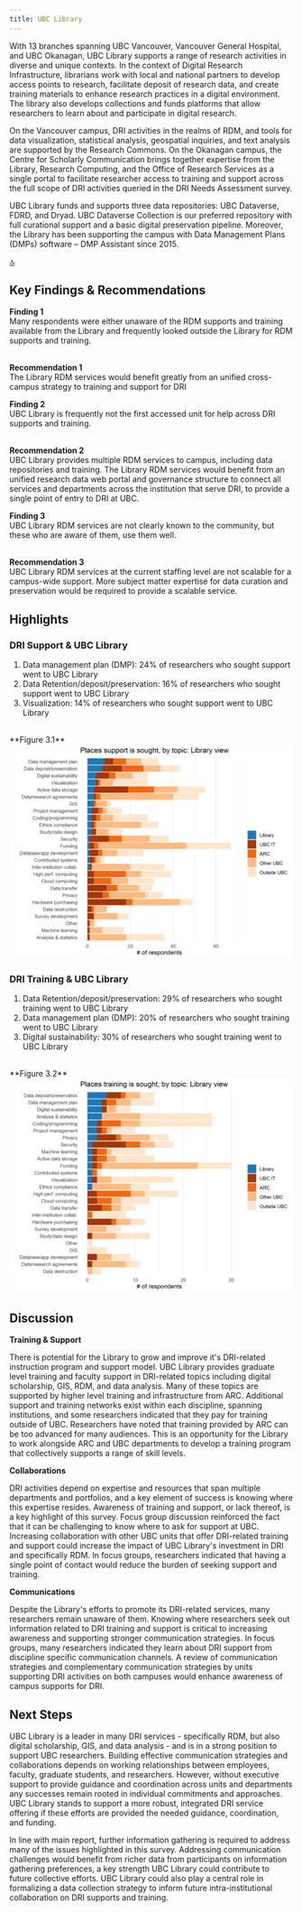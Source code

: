 ```yaml
---
title: UBC Library
---
```


With 13 branches spanning UBC Vancouver, Vancouver General Hospital, and UBC Okanagan, UBC Library supports a range of research activities in diverse and unique contexts. In the context of Digital Research Infrastructure, librarians work with local and national partners to develop access points to research, facilitate deposit of research data, and create training materials to enhance research practices in a digital environment. The library also develops collections and funds platforms that allow researchers to learn about and participate in digital research.

On the Vancouver campus, DRI activities in the realms of RDM, and tools for data visualization, statistical analysis, geospatial inquiries, and text analysis are supported by the Research Commons. On the Okanagan campus, the Centre for Scholarly Communication brings together expertise from the Library, Research Computing, and the Office of Research Services as a single portal to facilitate researcher access to training and support across the full scope of DRI activities queried in the DRI Needs Assessment survey.

UBC Library funds and supports three data repositories: UBC Dataverse, FDRD, and Dryad. UBC Dataverse Collection is our preferred repository with full curational support and a basic digital preservation pipeline. Moreover, the Library has been supporting the campus with Data Management Plans (DMPs) software – DMP Assistant since 2015.  

<div id = "top-wrapper"><a href="#top" class="back-to-top-link">🔝</a></div>

## Key Findings & Recommendations

<div class="recommendation">
 <b>Finding 1</b>
<br>
Many respondents were either unaware of the RDM supports and training available from the Library and frequently looked outside the Library for RDM supports and training.
  
  <br>
  <br>

  <b>Recommendation 1</b> 
<br>
 The Library RDM services would benefit greatly from an unified cross-campus strategy to training and support for DRI
 </div>

<div class="recommendation">
<b>Finding 2</b>
  <br>
  UBC Library is frequently not the first accessed unit for help across DRI supports and training.
  
  <br>
  <br>

  <b>Recommendation 2</b>
<br>
UBC Library provides multiple RDM services to campus, including data repositories and training. The Library RDM services would benefit from an unified research data web portal and governance structure to connect all services and departments across the institution that serve DRI, to provide a single point of entry to DRI at UBC.
    </div>
    
    
    
<b>Finding 3</b>
  <br>
  UBC Library RDM services are not clearly known to the community, but these who are aware of them, use them well.
  
  <br>
  <b>Recommendation 3</b>
<br>
UBC Library RDM services at the current staffing level are not scalable for a campus-wide support. More subject matter expertise for data curation and preservation would be required to provide a scalable service.
    </div>
  
## Highlights

### DRI Support & UBC Library

1. Data management plan (DMP): 24% of researchers who sought support went to UBC Library 
2. Data Retention/deposit/preservation: 16% of researchers who sought support went to UBC Library 
3. Visualization: 14% of researchers who sought support went to UBC Library 

<br/>
**Figure 3.1**

<img class="graph" alt="Places support is sought" src="graphs/Library_support_where.png">

### DRI Training & UBC Library 

1. Data Retention/deposit/preservation: 29% of researchers who sought training went to UBC Library 
2. Data management plan (DMP): 20% of researchers who sought training went to UBC Library 
3. Digital sustainability: 30% of researchers who sought training went to UBC Library 

<br/>
**Figure 3.2**

<img class="graph" alt="Places training is sought" src="graphs/Library_training_where.png">
  
## Discussion

**Training & Support**

There is potential for the Library to grow and improve it's DRI-related instruction program and support model. UBC Library provides graduate level training and faculty support in DRI-related topics including digital scholarship, GIS, RDM, and data analysis. Many of these topics are supported by higher level training and infrastructure from ARC. Additional support and training networks exist within each discipline, spanning institutions, and some researchers indicated that they pay for training outside of UBC. Researchers have noted that training provided by ARC can be too advanced for many audiences. This is an opportunity for the Library to work alongside ARC and UBC departments to develop a training program that collectively supports a range of skill levels.

**Collaborations**

DRI activities depend on expertise and resources that span multiple departments and portfolios, and a key element of success is knowing where this expertise resides. Awareness of training and support, or lack thereof, is a key highlight of this survey. Focus group discussion reinforced the fact that it can be challenging to know where to ask for support at UBC. Increasing collaboration with other UBC units that offer DRI-related training and support could increase the impact of UBC Library's investment in DRI and specifically RDM. In focus groups, researchers indicated that having a single point of contact would reduce the burden of seeking support and training.

**Communications**

Despite the Library's efforts to promote its DRI-related services, many researchers remain unaware of them. Knowing where researchers seek out information related to DRI training and support is critical to increasing awareness and supporting stronger communication strategies. In focus groups, many researchers indicated they learn about DRI support from discipline specific communication channels. A review of communication strategies and complementary communication strategies by units supporting DRI activities on both campuses would enhance awareness of campus supports for DRI.

## Next Steps

UBC Library is a leader in many DRI services - specifically RDM, but also digital scholarship, GIS, and data analysis - and is in a strong position to support UBC researchers. Building effective communication strategies and collaborations depends on working relationships between employees, faculty, graduate students, and researchers. However, without executive support to provide guidance and coordination across units and departments any successes remain rooted in individual commitments and approaches. UBC Library stands to support a more robust, integrated DRI service offering if these efforts are provided the needed guidance, coordination, and funding.

In line with main report, further information gathering is required to address many of the issues highlighted in this survey. Addressing communication challenges would benefit from richer data from participants on information gathering preferences, a key strength UBC Library could contribute to future collective efforts. UBC Library could also play a central role in formalizing a data collection strategy to inform future intra-institutional collaboration on DRI supports and training.
